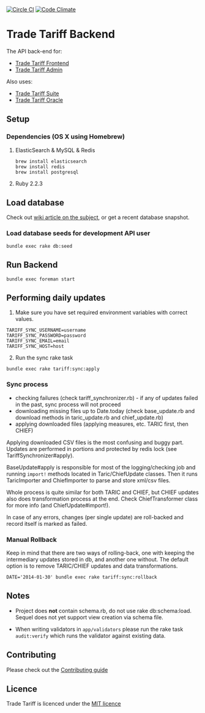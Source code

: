 [![Circle CI](https://circleci.com/gh/bitzesty/trade-tariff-backend.svg?style=svg)](https://circleci.com/gh/bitzesty/trade-tariff-backend)
[![Code Climate](https://codeclimate.com/github/alphagov/trade-tariff-backend/badges/gpa.svg)](https://codeclimate.com/github/alphagov/trade-tariff-backend)

# Trade Tariff Backend

The API back-end for:

* [Trade Tariff Frontend](https://github.com/alphagov/trade-tariff-frontend)
* [Trade Tariff Admin](https://github.com/alphagov/trade-tariff-admin)

Also uses:

* [Trade Tariff Suite](https://github.com/alphagov/trade-tariff-suite)
* [Trade Tariff Oracle](https://github.com/alphagov/trade-tariff-oracle)

## Setup

### Dependencies (OS X using Homebrew)

1. ElasticSearch & MySQL & Redis

    ```
    brew install elasticsearch
    brew install redis
    brew install postgresql
    ```

2. Ruby 2.2.3

## Load database

Check out [wiki article on the subject](https://github.com/alphagov/trade-tariff-backend/wiki/System-rebuild-procedure), or get a recent database snapshot.

### Load database seeds for development API user

  ```
  bundle exec rake db:seed
  ```

## Run Backend

  ```
  bundle exec foreman start
  ```

## Performing daily updates

1. Make sure you have set required environment variables with correct values.

  ```
  TARIFF_SYNC_USERNAME=username
  TARIFF_SYNC_PASSWORD=password
  TARIFF_SYNC_EMAIL=email
  TARIFF_SYNC_HOST=host
  ```

2. Run the sync rake task

  ```
  bundle exec rake tariff:sync:apply
  ```

### Sync process

- checking failures (check tariff_synchronizer.rb) - if any of updates failed in the past, sync process will not proceed
- downloading missing files up to Date.today (check base_update.rb and download methods in taric_update.rb and chief_update.rb)
- applying downloaded files (applying measures, etc. TARIC first, then CHIEF)

Applying downloaded CSV files is the most confusing and buggy part.
Updates are performed in portions and protected by redis lock (see TariffSynchronizer#apply).

BaseUpdate#apply is responsible for most of the logging/checking job and running
`import!` methods located in Taric/ChiefUpdate classes. Then it runs TaricImporter
and ChiefImporter to parse and store xml/csv files.

Whole process is quite similar for both TARIC and CHIEF, but CHIEF updates also does
transformation process at the end. Check ChiefTransformer class for more info (and ChiefUpdate#import!).

In case of any errors, changes (per single update) are roll-backed and record itself is marked as failed.

### Manual Rollback

  Keep in mind that there are two ways of rolling-back, one with keeping the intermediary updates stored in db, and another one without.
  The default option is to remove TARIC/CHIEF updates and data transformations.

  ```
  DATE='2014-01-30' bundle exec rake tariff:sync:rollback
  ```

## Notes

* Project does __not__ contain schema.rb, do not use rake db:schema:load. Sequel
does not yet support view creation via schema file.

* When writing validators in `app/validators` please run the rake task
`audit:verify` which runs the validator against existing data.

## Contributing

Please check out the [Contributing guide](https://github.com/alphagov/trade-tariff-backend/blob/master/CONTRIBUTING.md)

## Licence

Trade Tariff is licenced under the [MIT licence](https://github.com/alphagov/trade-tariff-backend/blob/master/LICENCE.txt)
